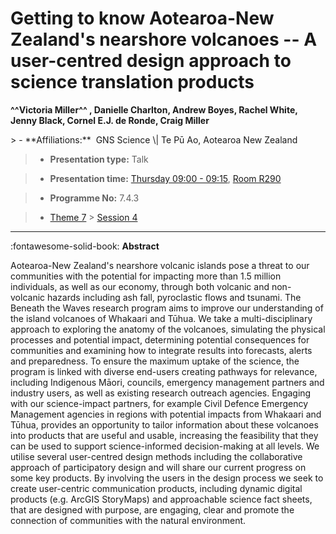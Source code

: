 # Getting to know Aotearoa-New Zealand's nearshore volcanoes -- A user-centred design approach to science translation products

**^^Victoria Miller^^ , Danielle Charlton, Andrew Boyes, Rachel White, Jenny Black, Cornel E.J. de Ronde, Craig Miller**

<!-- more -->> - **Affiliations:**  GNS Science \| Te Pū Ao, Aotearoa New Zealand 

> - **Presentation type:** Talk

> - **Presentation time:** [Thursday 09:00 - 09:15](../sessions_comparison.md#__tabbed_3_4), [Room R290](../maps_venue.md#__tabbed_1_1)

> - **Programme No:** 7.4.3

> - [Theme 7](../theme7.md) > [Session 4](../sessions/session-7-4.md)

--- 

:fontawesome-solid-book: **Abstract**

Aotearoa-New Zealand's nearshore volcanic islands pose a threat to our communities with the potential for impacting more than 1.5 million individuals, as well as our economy, through both volcanic and non-volcanic hazards including ash fall, pyroclastic flows and tsunami. The Beneath the Waves research program aims to improve our understanding of the island volcanoes of Whakaari and Tūhua. We take a multi-disciplinary approach to exploring the anatomy of the volcanoes, simulating the physical processes and potential impact, determining potential consequences for communities and examining how to integrate results into forecasts, alerts and preparedness. To ensure the maximum uptake of the science, the program is linked with diverse end-users creating pathways for relevance, including Indigenous Māori, councils, emergency management partners and industry users, as well as existing research outreach agencies.
Engaging with our science-impact partners, for example Civil Defence Emergency Management agencies in regions with potential impacts from Whakaari and Tūhua, provides an opportunity to tailor information about these volcanoes into products that are useful and usable, increasing the feasibility that they can be used to support science-informed decision-making at all levels. We utilise several user-centred design methods including the collaborative approach of participatory design and will share our current progress on some key products. By involving the users in the design process we seek to create user-centric communication products, including dynamic digital products (e.g. ArcGIS StoryMaps) and approachable science fact sheets, that are designed with purpose, are engaging, clear and promote the connection of communities with the natural environment.

